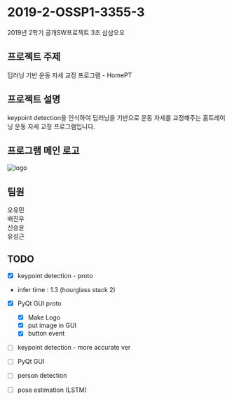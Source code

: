 # 2019-2-OSSP1-3355-3
2019년 2학기 공개SW프로젝트 3조 삼삼오오

## 프로젝트 주제  
딥러닝 기반 운동 자세 교정 프로그램 - HomePT

## 프로젝트 설명  
keypoint detection을 인식하여 딥러닝을 기반으로 운동 자세를 교정해주는 홈트레이닝 운동 자세 교정 프로그램입니다.

## 프로그램 메인 로고
![logo](https://user-images.githubusercontent.com/55729131/67072681-6b6f9380-f1c0-11e9-8609-adc2d611cdc5.png)

## 팀원  
오유민  
배진우  
신승윤  
유성근  

## TODO
- [x] keypoint detection - proto
- infer time : 1.3 (hourglass stack 2)
- [x] PyQt GUI proto
  - [x] Make Logo
  - [x] put image in GUI
  - [x] button event
- [ ] keypoint detection - more accurate ver
- [ ] PyQt GUI
- [ ] person detection
- [ ] pose estimation (LSTM)


